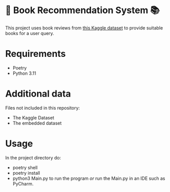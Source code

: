 # :book: Book Recommendation System :books:

This project uses book reviews from [this Kaggle dataset](https://www.kaggle.com/datasets/mohamedbakhet/amazon-books-reviews) to provide suitable books for a user query.

 
# Requirements
- Poetry
- Python 3.11

# Additional data
Files not included in this repository:
- The Kaggle Dataset
- The embedded dataset

# Usage
In the project directory do:
- poetry shell
- poetry install
- python3 Main.py to run the program *or* run the Main.py in an IDE such as PyCharm.